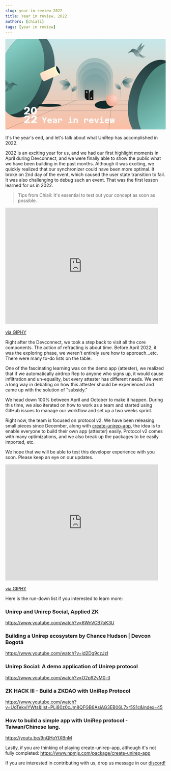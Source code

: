 ```yaml
---
slug: year-in-review-2022
title: Year in review, 2022
authors: [chiali]
tags: [year in review]
---
```

![](../static/img/2022yearreview.png)

It's the year's end, and let's talk about what UniRep has accomplished in 2022.

2022 is an exciting year for us, and we had our first highlight moments in April during Devconnect, and we were finally able to show the public what we have been building in the past months. Although it was exciting, we quickly realized that our synchronizer could have been more optimal. It broke on 2nd day of the event, which caused the user state transition to fail. It was also challenging to debug such an event. That was the first lesson learned for us in 2022.

> Tips from Chiali: It's essential to test out your concept as soon as possible.
<iframe src="https://giphy.com/embed/3orieKKmYyvUdR3RkY" width="480" height="366" frameBorder="0" class="giphy-embed" allowFullScreen></iframe><p><a href="https://giphy.com/gifs/season-3-the-simpsons-3x13-3orieKKmYyvUdR3RkY">via GIPHY</a></p>

Right after the Devconnect, we took a step back to visit all the core components. The action of refracting is about time. Before April 2022, it was the exploring phase, we weren't entirely sure how to approach...etc. There were many to-do lists on the table.

One of the fascinating learning was on the demo app (attester), we realized that if we automatically airdrop Rep to anyone who signs up, it would cause infiltration and un-equality, but every attester has different needs. We went a long way in debating on how this attester should be experienced and came up with the solution of "subsidy."

We head down 100% between April and October to make it happen. During this time, we also iterated on how to work as a team and started using GitHub issues to manage our workflow and set up a two weeks sprint.

Right now, the team is focused on protocol v2. We have been releasing small pieces since December, along with [create-unirep-app](https://github.com/Unirep/create-unirep-app), the idea is to enable everyone to build their own app (attester) easily. Protocol v2 comes with many optimizations, and we also break up the packages to be easily imported, etc.

We hope that we will be able to test this developer experience with you soon. Please keep an eye on our updates.

<iframe src="https://giphy.com/embed/L4fB9di7ekn3F5PXaW" width="480" height="365" frameBorder="0" class="giphy-embed" allowFullScreen></iframe><p><a href="https://giphy.com/gifs/share-the-love-pass-it-forward-L4fB9di7ekn3F5PXaW">via GIPHY</a></p>

Here is the run-down list if you interested to learn more:

### Unirep and Unirep Social, Applied ZK
https://www.youtube.com/watch?v=6WnVCB7oK3U

### Building a Unirep ecosystem by Chance Hudson | Devcon Bogotá
https://www.youtube.com/watch?v=jd2Dg9czJzI

### Unirep Social: A demo application of Unirep protocol
https://www.youtube.com/watch?v=O2p92yM0-tI

### ZK HACK III - Build a ZKDAO with UniRep Protocol
https://www.youtube.com/watch?v=UoTekviYWts&list=PLj80z0cJm8QFGB6AsiAG3EB06L7xr5S1c&index=45

### How to build a simple app with UniRep protocol - Taiwan/Chinese lang.
https://youtu.be/9nQHoYtXBnM

Lastly, if you are thinking of playing create-unirep-app, although it's not fully completed: 
https://www.npmjs.com/package/create-unirep-app

If you are interested in contributing with us, drop us message in our [discord!](https://discord.gg/UmS33GXkD2)
